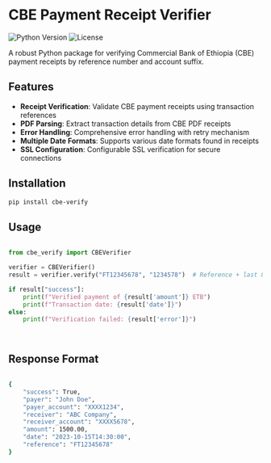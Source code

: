 # CBE Payment Receipt Verifier

![Python Version](https://img.shields.io/badge/python-3.7%2B-blue)
![License](https://img.shields.io/badge/license-MIT-green)

A robust Python package for verifying Commercial Bank of Ethiopia (CBE) payment receipts by reference number and account suffix.

## Features

- **Receipt Verification**: Validate CBE payment receipts using transaction references
- **PDF Parsing**: Extract transaction details from CBE PDF receipts
- **Error Handling**: Comprehensive error handling with retry mechanism
- **Multiple Date Formats**: Supports various date formats found in receipts
- **SSL Configuration**: Configurable SSL verification for secure connections

## Installation

```bash
pip install cbe-verify

```
## Usage 

```python

from cbe_verify import CBEVerifier

verifier = CBEVerifier()
result = verifier.verify("FT12345678", "1234578")  # Reference + last 8 digits

if result["success"]:
    print(f"Verified payment of {result['amount']} ETB")
    print(f"Transaction date: {result['date']}")
else:
    print(f"Verification failed: {result['error']}")

```

```


```
## Response Format

```bash

{
    "success": True,
    "payer": "John Doe",
    "payer_account": "XXXX1234",
    "receiver": "ABC Company",
    "receiver_account": "XXXX5678",
    "amount": 1500.00,
    "date": "2023-10-15T14:30:00",
    "reference": "FT12345678"
}

```
